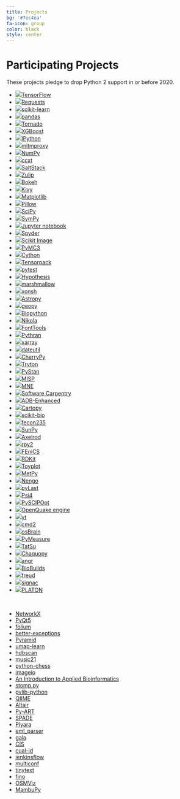 ```yaml
---
title: Projects
bg: '#7ec4ea'
fa-icon: group
color: black
style: center
---
```


# Participating Projects

These projects pledge to drop Python 2 support in or before 2020.

- [![](assets/tensorflow.png)TensorFlow](https://www.tensorflow.org/) <!-- 128k stars at https://github.com/tensorflow/tensorflow -->
- [![](assets/requests.png)Requests](https://github.com/kennethreitz/requests) <!-- 38k stars -->
- [![](assets/scikit-learn.png)scikit-learn](https://scikit-learn.org/) <!-- 35k stars at https://github.com/pandas-dev/pandas -->
- [![](assets/pandas.png)pandas](https://pandas.pydata.org/) <!-- 19k stars at https://github.com/pandas-dev/pandas-->
- [![](assets/tornado.png)Tornado](http://www.tornadoweb.org/) <!-- 17k stars at https://github.com/tornadoweb/tornado -->
- [![](assets/xgboost.png)XGBoost](https://xgboost.ai/) <!-- 16k stars -->
- [![](assets/ipython.png)IPython](https://ipython.org) <!-- 14k stars at https://github.com/ipython/ipython -->
- [![](assets/mitmproxy.png)mitmproxy](https://mitmproxy.org/) <!-- 15k stars -->
- [![](assets/numpylogoicon.png)NumPy](https://www.numpy.org/) <!-- 11k stars at https://github.com/numpy/numpy -->
- [![](assets/ccxt.png)ccxt](https://github.com/ccxt/ccxt) <!-- 11k stars -->
- [![](assets/saltstack.png)SaltStack](https://github.com/saltstack/salt) <!-- 10k stars -->
- [![](assets/zulip.png)Zulip](https://zulip.org) <!-- 10k stars at https://github.com/zulip/zulip -->
- [![](assets/bokeh.png)Bokeh](https://github.com/bokeh/bokeh) <!-- 9k stars -->
- [![](assets/kivy.png)Kivy](https://kivy.org/) <!-- 9k stars at https://github.com/kivy/kivy -->
- [![](assets/matplotlib.png)Matplotlib](https://matplotlib.org/) <!-- 9k stars at https://github.com/matplotlib/matplotlib-->
- [![](assets/pillow.png)Pillow](https://github.com/python-pillow/Pillow) <!-- 6k stars -->
- [![](assets/scipyshiny_small.png)SciPy](https://www.scipy.org/) <!-- 6k stars at https://github.com/scipy/scipy -->
- [![](assets/sympy.png)SymPy](https://www.sympy.org/) <!-- 5,800 stars at https://github.com/sympy/sympy -->
- [![](assets/jupyter.png)Jupyter notebook](https://jupyter.org) <!-- 5,800 stars at https://github.com/jupyter/notebook -->
- [![](assets/spyder.png)Spyder](https://www.spyder-ide.org) <!-- 4,400 stars at https://github.com/spyder-ide/spyder -->
- [![](assets/scikit-image.png)Scikit Image](http://scikit-image.org/) <!-- 3,000 stars at https://github.com/scikit-image/scikit-image -->
- [![](assets/pymc3.png)PyMC3](https://github.com/pymc-devs/pymc3) <!-- 4,200 stars -->
- [![](https://cython.org/logo/cython-logo-C.svg)Cython](https://cython.org/) <!-- 4,100 stars at https://github.com/cython/cython -->
- [![](assets/tensorpack.png)Tensorpack](https://github.com/tensorpack/tensorpack) <!-- 4,200 stars -->
- [![](assets/pytest1.png)pytest](https://docs.pytest.org/en/latest) <!-- 4,200 stars at https://github.com/pytest-dev/pytest/ -->
- [![](assets/hypothesis.png)Hypothesis](https://hypothesis.readthedocs.io/) <!-- 3,500 stars at https://github.com/HypothesisWorks/hypothesis -->
- [![](assets/marshmallow.png)marshmallow](https://github.com/marshmallow-code/marshmallow) <!-- 3,600 stars -->
- [![](assets/xonsh.png)xonsh](http://xon.sh) <!-- 3,200 stars at https://github.com/xonsh/xonsh -->
- [![](assets/astropy.png)Astropy](https://www.astropy.org/) <!-- 2,100 stars at https://github.com/astropy/astropy -->
- [![](assets/geopy.png)geopy](https://geopy.readthedocs.io/) <!-- 2,400 stars at https://github.com/geopy/geopy -->
- [![](assets/biopython.png)Biopython](https://biopython.org/) <!-- 1,800 stars at https://github.com/biopython/biopython -->
- [![](assets/nikola.png)Nikola](https://getnikola.com) <!-- 1,700 stars at https://github.com/getnikola/nikola -->
- [![](assets/fonttools.png)FontTools](https://github.com/fonttools/fonttools) <!-- 1,700 stars -->
- [![](assets/pythran.png)Pythran](https://github.com/serge-sans-paille/pythran) <!-- 1,100 stars -->
- [![](assets/xarray.png)xarray](https://xarray.pydata.org/) <!-- 1,200 stars at https://github.com/pydata/xarray -->
- [![](assets/dateutil.png)dateutil](https://github.com/dateutil/dateutil) <!-- 970 stars -->
- [![](//cherrypy.org/images/cherrypy.png)CherryPy](https://cherrypy.org/) <!-- 980 stars at https://github.com/cherrypy/cherrypy-->
- [![](assets/tryton.png)Tryton](https://www.tryton.org/) <!-- 900ish stars? 4,732 commits at mirror at https://github.com/tryton/tryton 5 commits per star? -->
- [![](assets/pystan.png)PyStan](https://github.com/stan-dev/pystan) <!-- 670 stars -->
- [![](assets/misp.png)MISP](https://github.com/MISP/MISP) <!-- 2,100 stars -->
- [![](assets/mne.png)MNE](https://www.martinos.org/mne/stable/index.html) <!-- 850 stars at https://github.com/mne-tools/mne-python -->
- [![](assets/swcarpentry.png)Software Carpentry](https://software-carpentry.org) <!-- 1000+ workshops hosted -->
- [![](assets/adb_enhanced.png)ADB-Enhanced](https://github.com/ashishb/adb-enhanced) <!-- 560 stars -->
- [![](assets/cartopy.png)Cartopy](https://scitools.org.uk/cartopy/docs/latest/) <!-- 530 stars at https://github.com/SciTools/cartopy-->
- [![](assets/skbio.png)scikit-bio](http://scikit-bio.org) <!-- 470 stars at https://github.com/biocore/scikit-bio-->
- [![](assets/fecon235.png)fecon235](https://github.com/rsvp/fecon235) <!-- 500 stars -->
- [![](assets/sunpy.png)SunPy](https://sunpy.org/) <!-- 400 stars at https://github.com/sunpy/sunpy-->
- [![](assets/axelrod.png)Axelrod](https://github.com/Axelrod-Python/Axelrod) <!-- 400 stars -->
- [![](assets/rpy2_logo_64x64.png)rpy2](https://rpy2.bitbucket.io) <!-- 540 lifetime issues -->
- [![](assets/fenics.png)FEniCS](https://fenicsproject.org/) <!-- 1100 lifetime issues at https://bitbucket.org/fenics-project/dolfin/issues -->
- [![](assets/rdkit.png)RDKit](https://github.com/rdkit/rdkit) <!-- 600 stars -->
- [![](assets/toyplot-256x256.png)Toyplot](https://github.com/sandialabs/toyplot) <!-- 370 stars -->
- [![](assets/metpy.png)MetPy](https://unidata.github.io/MetPy) <!-- 440 stars at https://github.com/Unidata/MetPy-->
- [![](assets/nengo.png)Nengo](https://www.nengo.ai/) <!-- 410 stars at https://github.com/nengo/nengo -->
- [![](assets/pylast.png)pyLast](https://github.com/pylast/pylast) <!-- 310 stars -->
- [![](assets/psi4square.png)Psi4](http://psicode.org/) <!-- 330 stars at https://github.com/psi4/psi4-->
- [![](assets/pyscipopt.png)PySCIPOpt](https://github.com/SCIP-Interfaces/PySCIPOpt) <!-- 170 stars -->
- [![](assets/openquake.png)OpenQuake engine](https://github.com/gem/oq-engine) <!-- 140 stars -->
- [![](assets/yt.png)yt](https://yt-project.org/) <!-- 190 stars at https://github.com/yt-project/yt -->
- [![](assets/cmd2.png)cmd2](https://github.com/python-cmd2/cmd2) <!-- 200 stars -->
- [![](assets/osbrain.png)osBrain](https://github.com/opensistemas-hub/osbrain) <!-- 110 stars -->
- [![](assets/pymeasure.png)PyMeasure](https://github.com/ralph-group/pymeasure) <!-- 120 stars -->
- [![](assets/tatsu.png)TatSu](https://tatsu.readthedocs.io/) <!-- 100 stars at https://github.com/neogeny/TatSu -->
- [![](assets/chaquopy.png)Chaquopy](https://chaquo.com/chaquopy/) <!-- 60 stars at https://github.com/chaquo/chaquopy-->
- [![](assets/angr.png)angr](http://angr.io/) <!-- 3,600 stars at https://github.com/angr/angr -->
- [![](assets/biobuilds.png)BioBuilds](https://www.biobuilds.org/) <!-- bundle platform; unknown star equiv. -->
- [![](assets/freud.png)freud](https://github.com/glotzerlab/freud) <!-- 17 stars; 28 contrib, 3.5k commits; 300 issues -->
- [![](assets/signac.png)signac](https://signac.io) <!-- 20 stars at https://github.com/glotzerlab/signac moved from bb -->
- [![](assets/platon.png)PLATON](https://github.com/ideasrule/platon) <!-- 5 stars -->

<!-- Adding a new project with a logo? They're roughly sorted by GitHub stars.
Try to insert yours in order. We use judgment for projects not on GiHhub, and
for some that aren't directly comparable. -->

&nbsp; <!--break separating project with image from without -->

- [NetworkX](https://github.com/networkx/networkx) <!-- 5,707 stars; 393,000 search results -->
- [PyQt5](https://www.riverbankcomputing.com/software/pyqt/download5) <!-- 900,000 search results -->
- [folium](https://github.com/python-visualization/folium) <!-- 3,923 stars -->
- [better-exceptions](https://github.com/qix-/better-exceptions) <!-- 3,320 stars -->
- [Pyramid](https://trypyramid.com) <!-- 3,138 stars at https://github.com/Pylons/pyramid -->
- [umap-learn](https://github.com/lmcinnes/umap) <!-- 2,837 stars -->
- [hdbscan](https://github.com/scikit-learn-contrib/hdbscan) <!-- 1,268 stars -->
- [music21](http://web.mit.edu/music21/) <!-- 849 stars at https://github.com/cuthbertLab/music21 -->
- [python-chess](https://github.com/niklasf/python-chess) <!-- 771 stars -->
- [imageio](https://imageio.github.io) <!-- 578 stars at https://github.com/imageio/imageio -->
- [An Introduction to Applied Bioinformatics](http://readiab.org) <!-- 398 stars at https://github.com/applied-bioinformatics/An-Introduction-to-Applied-Bioinformatics -->
- [stomp.py](https://github.com/jasonrbriggs/stomp.py) <!-- 310 stars -->
- [pvlib-python](https://github.com/pvlib/pvlib-python) <!-- 256 stars -->
- [QIIME](http://qiime.org) <!-- 256 stars at https://github.com/biocore/qiime -->
- [Altair](https://github.com/ellisonbg/altair) <!-- 236 stars -->
- [Py-ART](https://arm-doe.github.io/pyart/) <!-- 215 stars at https://github.com/ARM-DOE/pyart -->
- [SPADE](https://github.com/javipalanca/spade) <!-- 126 stars -->
- [Plyara](https://plyara.readthedocs.io/en/latest/) <!-- 64 stars -->
- [eml_parser](https://github.com/GOVCERT-LU/eml_parser) <!-- 60 stars -->
- [gala](https://gala.readthedocs.io) <!-- 49 stars -->
- [CIS](https://github.com/cedadev/cis) <!-- 22 stars -->
- [cual-id](https://github.com/johnchase/cual-id) <!-- 15 stars -->
- [jenkinsflow](https://github.com/lhupfeldt/jenkinsflow) <!-- 10 stars -->
- [multiconf](https://github.com/lhupfeldt/multiconf) <!-- 5 stars -->
- [tinytext](https://github.com/hugovk/tinytext) <!-- 4 stars -->
- [fino](https://github.com/hugovk/fino) <!-- 4 stars -->
- [OSMViz](https://github.com/hugovk/osmviz) <!-- 3 stars -->
- [MambuPy](https://github.com/jstitch/MambuPy) <!-- just starting -->

<!-- Adding a new project without a logo? They're roughly sorted by Github stars.
Try to insert yours in order. We use judgment for projects not on Github, and
for some that aren't directly comparable. -->
